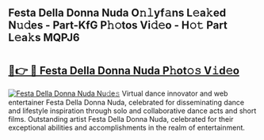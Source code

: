 ## Festa Della Donna Nuda O𝚗𝚕yf𝚊ns L𝚎a𝚔ed N𝚞𝚍es - Part-KfG P𝚑𝚘tos Vi𝚍𝚎o - H𝚘𝚝 Part L𝚎a𝚔s MQPJ6

# <h2><a href="http://kf1qkf.oniu.top/?m=Festa+Della+Donna+Nuda">🔗👉 🔴 Festa Della Donna Nuda P𝚑ot𝚘𝚜 V𝚒d𝚎o</a></h2>

[![Festa Della Donna Nuda Nu𝚍e𝚜](https://i.imgur.com/0qMVB7G.gif)](http://kf1qkf.oniu.top/?m=Festa+Della+Donna+Nuda)
Virtual dance innovator and web entertainer Festa Della Donna Nuda, celebrated for disseminating dance and lifestyle inspiration through solo and collaborative dance acts and short films. Outstanding artist Festa Della Donna Nuda, celebrated for their exceptional abilities and accomplishments in the realm of entertainment.  
